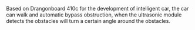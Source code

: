 Based on Drangonboard 410c for the development of intelligent car, the car can walk and automatic bypass obstruction, when the ultrasonic module detects the obstacles will turn a certain angle around the obstacles.
